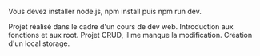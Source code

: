 Vous devez installer node.js, npm install puis npm run dev.

Projet réalisé dans le cadre d'un cours de dév web.
Introduction aux fonctions et aux root.
Projet CRUD, il me manque la modification.
Création d'un local storage.